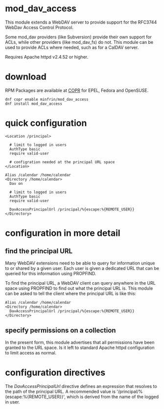 # mod_dav_access
This module extends a WebDAV server to provide support for the
RFC3744 WebDav Access Control Protocol.

Some mod_dav providers (like Subversion) provide their own support
for ACLs, while other providers (like mod_dav_fs) do not. This module
can be used to provide ACLs where needed, such as for a CalDAV server.

Requires Apache httpd v2.4.52 or higher.

# download

RPM Packages are available at
[COPR](https://copr.fedorainfracloud.org/coprs/minfrin/mod_dav_access/) for EPEL, Fedora and OpenSUSE.

```
dnf copr enable minfrin/mod_dav_access
dnf install mod_dav_access
```

# quick configuration

    <Location /principal>

      # limit to logged in users
      AuthType basic
      require valid-user

      # configration needed at the principal URL space
    </Location>

    Alias /calendar /home/calendar
    <Directory /home/calendar>
      Dav on

      # limit to logged in users
      AuthType basic
      require valid-user

      DavAccessPrincipalUrl /principal/%{escape:%{REMOTE_USER}}
    </Directory>

# configuration in more detail

## find the principal URL

Many WebDAV extensions need to be able to query for information unique
to or shared by a given user. Each user is given a dedicated URL that
can be queried for this information using PROPFIND.

To find the principal URL, a WebDAV client can query anywhere in the
URL space using PROPFIND to find out what the principal URL is. This
module can be asked to tell the client where the principal URL is like
this:

    Alias /calendar /home/calendar
    <Directory /home/calendar>
      DavAccessPrincipalUrl /principal/%{escape:%{REMOTE_USER}}
    </Directory>

## specify permissions on a collection

In the present form, this module advertises that all permissions have been
granted to the URL space. Is it left to standard Apache httpd configuration
to limit access as normal.

# configuration directives

The *DavAccessPrincipalUrl* directive defines an expression that resolves
to the path of the principal URL. A recommended value is
'/principal/%{escape:%{REMOTE_USER}}', which is derived from the name of
the logged in user.

